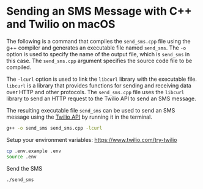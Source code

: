 # Sending an SMS Message with C++ and Twilio on macOS

The following is a command that compiles the `send_sms.cpp` file using the g++ compiler and generates an executable file named `send_sms`. The `-o` option is used to specify the name of the output file, which is `send_sms` in this case. The `send_sms.cpp` argument specifies the source code file to be compiled.

The `-lcurl` option is used to link the `libcurl` library with the executable file. `libcurl` is a library that provides functions for sending and receiving data over HTTP and other protocols. The `send_sms.cpp` file uses the `libcurl` library to send an HTTP request to the Twilio API to send an SMS message.

The resulting executable file `send_sms` can be used to send an SMS message using the [Twilio API](https://www.twilio.com/try-twilio) by running it in the terminal.

```zsh
g++ -o send_sms send_sms.cpp -lcurl
```

Setup your environment variables: https://www.twilio.com/try-twilio

```zsh
cp .env.example .env
source .env
```

Send the SMS

```zsh
./send_sms
```
